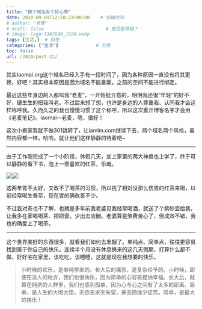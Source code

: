 ```yaml
---
title: "换个域名有个好心情"
date: 2020-09-09T12:50:23+08:00    # 创建时间
# author: "老麦"
# draft: false                       # 是否是草稿？
# image: logo-1342690_1920.webp
tags: [生活,]  # 标签
categories: ["生活"]              # 分类
toc: false
url: /2020/post-22/
---
```


其实laomai.org这个域名已经入手有一段时间了，因为各种原因一直没有将其更换，好吧！其实根本原因是因为域名不能备案，之前的空间不能进行绑定。

最近这些年身边的人都叫我“老麦”，一开始挺介意的，明明我还很“年轻”的好不好，硬生生的把我叫老。不过后来想了想，也许是身边的人尊重我、认同我才会这样称呼我。久而久之的我也慢慢习惯了这个称呼，所以这次重开博客名字才会用《老麦笔记》。laomai--老麦，嗯，很好！

这次小搬家我就不做301跳转了，让iamlm.com继续下去，两个域名两个风格，虽然内容都一样，哈哈。就让他们这样静静的待着吧~

------

由于工作刚完成了一个小阶段，休假几天，加上家里的两大神兽也上学了，终于可以静静的看下书，泡上一壶喜欢的红茶，乐哉。

![](https://cdn.qylao.com/laomai/2023/02/27/163fc1f69b7b2c-1.webp)![](https://cdn.qylao.com/laomai/2023/02/27/163fc1f69bea54-1.webp)

这两年胃不太好，又改不了喝茶的习惯，所以挑了相对没那么伤胃的红茶来喝，以前经常喝生普茶，现在胃的确改善不少。

不过我对茶也不了解，也就是多年前我老婆见我经常喝酒，就送了个紫砂壶给我，让我多在家喝喝茶、把把壶，少出去应酬。老婆算是煞费苦心了，但成效不错，我也的确爱上了喝茶。

------

这个世界美好的东西很多，就看我们如何去发掘了。单纯点、简单点，往往更容易找到属于你自己的快乐。连续半个月没有休息换来的这几天假期，打算什么都不做，好好宅在家里，该吃吃，该睡睡，这就是现在我想要的快乐。

> 小时候的欢乐，是单纯带来的。长大后的痛苦，是复杂给予的。小时候，即使在没人的地方，我们也很快乐，因为简单的心容易接纳幸福。长大后，就算在拥挤的人群里，我们也感到孤单，因为心与心之间有了太多的距离。简单，是人生的大彻大悟，无欲无求无失望，来去随缘少徒劳。简单，是最大的快乐！

